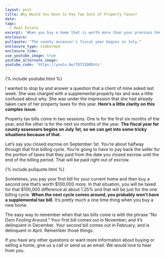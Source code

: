 ```yaml
---
layout: post
title: Why Would You Have to Pay Two Sets of Property Taxes?
date:
tags:
  - Real Estate
excerpt: 'When you buy a home that is worth more than your previous home, you will probably have to pay a second property tax bill. Here’s an explanation why.'
enclosure:
pullquote: "The county assessor's fiscal year begins in July."
enclosure_type: video/mp4
enclosure_time:
use_youtube_image: true
youtube_alternate_image:
youtube_code: 'https://youtu.be/TOf31D0Dnts'
---
```



{% include youtube.html %}

I wanted to stop by and answer a question that a client of mine asked last week. She was charged with a supplemental property tax and was a little confused about why. She was under the impression that she had already taken care of her property taxes for this year. **Here’s a little clarity on this complex issue.**

Property tax bills come in two sessions. One is for the first six months of the year, and the other is for the next six months of the year. **The fiscal year for county assessors begins on July 1st, so we can get into some tricky situations because of that.**

Let’s say you closed escrow on September 1st. You’re about halfway through that first billing cycle. You’re going to have to pay back the seller for the portion of taxes that they paid from the date you closed escrow until the end of the billing period. That will be paid right out of escrow.

{% include pullquote.html %}

Sometimes, you pay your first bill for your current home and then buy a second one that’s worth $100,000 more. In that situation, you will be taxed for that $100,000 difference at about 1.25% and that will be just for the one billing cycle. **When the next cycle comes around, you probably won’t have a supplemental tax bill.** It’s pretty much a one time thing when you buy a new home.

The easy way to remember when that tax bills come is with the phrase “No Darn Fooling Around.” Your first bill comes out in November, and it’s delinquent in December. Your second bill comes out in February, and is delinquent in April. Remember those things.

If you have any other questions or want more information about buying or selling a home, give us a call or send us an email. We would love to hear from you.